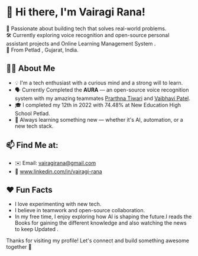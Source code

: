 # 👋 Hi there, I'm Vairagi Rana!

🎯 Passionate about building tech that solves real-world problems.  
🛠️ Currently exploring voice recognition and open-source personal assistant projects and Online Learning Management System .  
📍 From Petlad , Gujarat, India.

## 👨‍💻 About Me

- 💡 I'm a tech enthusiast with a curious mind and a strong will to learn.
- 🗣️ Currently Completed the **AURA** — an open-source voice recognition system with my amazing teammates [Prarthna Tiwari](#) and [Vaibhavi Patel](#).
- 🎓 I completed my 12th in 2022 with 74.48% at New Education High School Petlad.
- 🌱 Always learning something new — whether it's AI, automation, or a new tech stack.

## 📫 Find Me at:

- ✉️ Email: vairagirana@gmail.com  
- 🔗 www.linkedin.com/in/vairagi-rana 

## ❤️ Fun Facts

- I love experimenting with new tech.
- I believe in teamwork and open-source collaboration.
- In my free time, I enjoy exploring how AI is shaping the future.I reads the Books for gaining the different knowledge and also watching the news to keep Updated . 

Thanks for visiting my profile! Let's connect and build something awesome together 🚀
